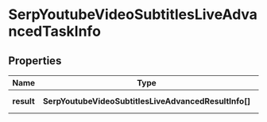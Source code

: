 # SerpYoutubeVideoSubtitlesLiveAdvancedTaskInfo

## Properties

| Name | Type | Description | Notes |
|------------ | ------------- | ------------- | -------------|
**result** | **SerpYoutubeVideoSubtitlesLiveAdvancedResultInfo[]** | array of results |[optional]|